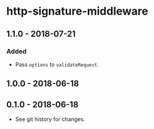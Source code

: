 # http-signature-middleware

## 1.1.0 - 2018-07-21

### Added
- Pass `options` to `validateRequest`.

## 1.0.0 - 2018-06-18

## 0.1.0 - 2018-06-18

- See git history for changes.
